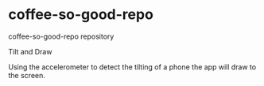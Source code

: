 coffee-so-good-repo
===================

coffee-so-good-repo repository

Tilt and Draw

Using the accelerometer to detect the tilting of a phone the app will draw to the screen.

